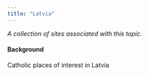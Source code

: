 ```yaml
---
title: "Latvia"
---
```



*A collection of sites associated with this topic.*

#### Background

Catholic places of interest in Latvia


